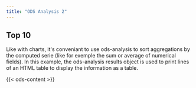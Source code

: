 ```yaml
---
title: "ODS Analysis 2"
---
```



## Top 10

Like with charts, it's conveniant to use ods-analysis to sort aggregations by the computed serie (like for exemple the sum or average of numerical fields). In this example, the ods-analysis results object is used to print lines of an HTML table to display the information as a table.


{{< ods-content >}}